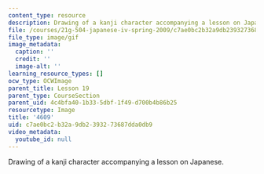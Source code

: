 ```yaml
---
content_type: resource
description: Drawing of a kanji character accompanying a lesson on Japanese.
file: /courses/21g-504-japanese-iv-spring-2009/c7ae0bc2b32a9db2393273687dda0db9_4609.gif
file_type: image/gif
image_metadata:
  caption: ''
  credit: ''
  image-alt: ''
learning_resource_types: []
ocw_type: OCWImage
parent_title: Lesson 19
parent_type: CourseSection
parent_uid: 4c4bfa40-1b33-5dbf-1f49-d700b4b86b25
resourcetype: Image
title: '4609'
uid: c7ae0bc2-b32a-9db2-3932-73687dda0db9
video_metadata:
  youtube_id: null
---
```

Drawing of a kanji character accompanying a lesson on Japanese.